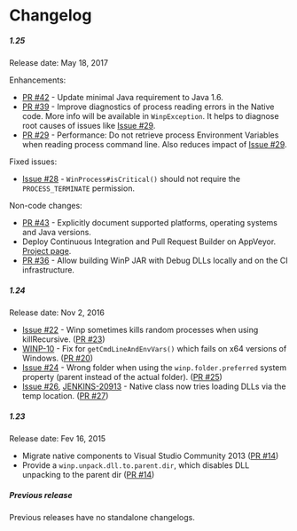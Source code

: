 Changelog
====

##### 1.25

Release date: May 18, 2017

Enhancements:

* [PR #42](https://github.com/kohsuke/winp/pull/42) - 
Update minimal Java requirement to Java 1.6.
* [PR #39](https://github.com/kohsuke/winp/pull/39) -
Improve diagnostics of process reading errors in the Native code.
More info will be available in `WinpException`.
It helps to diagnose root causes of issues like [Issue #29](https://github.com/kohsuke/winp/issues/29).
* [PR #29](https://github.com/kohsuke/winp/issues/29) - 
Performance: Do not retrieve process Environment Variables when reading process command line. 
Also reduces impact of [Issue #29](https://github.com/kohsuke/winp/issues/29).

Fixed issues:

* [Issue #28](https://github.com/kohsuke/winp/issues/28) -
`WinProcess#isCritical()` should not require the `PROCESS_TERMINATE` permission.

Non-code changes:

* [PR #43](https://github.com/kohsuke/winp/pull/43) - 
Explicitly document supported platforms, operating systems and Java versions.
* Deploy Continuous Integration and Pull Request Builder on AppVeyor.
[Project page](https://ci.appveyor.com/project/oleg-nenashev/winp).
* [PR #36](https://github.com/kohsuke/winp/pull/36) - 
Allow building WinP JAR with Debug DLLs locally and on the CI infrastructure.

##### 1.24

Release date: Nov 2, 2016

* [Issue #22](https://github.com/kohsuke/winp/issues/22) - 
Winp sometimes kills random processes when using killRecursive.
([PR #23](https://github.com/kohsuke/winp/pull/23))
* [WINP-10](https://java.net/jira/browse/WINP-10) - 
Fix for `getCmdLineAndEnvVars()` which fails on x64 versions of Windows.
([PR #20](https://github.com/kohsuke/winp/pull/20))
* [Issue #24](https://github.com/kohsuke/winp/issues/24) - 
Wrong folder when using the `winp.folder.preferred` system property (parent instead of the actual folder).
([PR #25](https://github.com/kohsuke/winp/pull/25))
* [Issue #26](https://github.com/kohsuke/winp/issues/26), [JENKINS-20913](https://issues.jenkins-ci.org/browse/JENKINS-20913) - 
Native class now tries loading DLLs via the temp location.
([PR #27](https://github.com/kohsuke/winp/pull/27))

##### 1.23

Release date: Fev 16, 2015

* Migrate native components to Visual Studio Community 2013
([PR #14](https://github.com/kohsuke/winp/pull/14))
* Provide a `winp.unpack.dll.to.parent.dir`, which disables DLL unpacking to the parent dir
([PR #14](https://github.com/kohsuke/winp/pull/12))

##### Previous release

Previous releases have no standalone changelogs.
